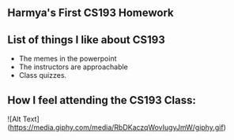 ## Harmya's First CS193 Homework

## List of things I like about CS193
- The memes in the powerpoint
- The instructors are approachable 
- Class quizzes.


## How I feel attending the CS193 Class:
![Alt Text] (https://media.giphy.com/media/RbDKaczqWovIugyJmW/giphy.gif)
